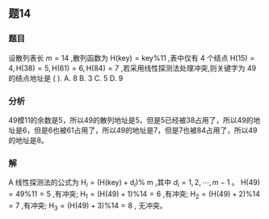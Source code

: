 ## 题14
### 题目
设散列表长 $m = {14}$ ,散列函数为 $\mathrm{H}\left( \mathrm{{key}}\right)  = \mathrm{{key}}\% {11}$ ,表中仅有 4 个结点 $\mathrm{H}\left( {15}\right)  = 4,\mathrm{H}\left( {38}\right)  = 5,\mathrm{H}\left( {61}\right)  = 6,\mathrm{H}\left( {84}\right)  = 7$ ,若采用线性探测法处理冲突,则关键字为 49 的结点地址是 ( ).
A. 8 
B. 3 
C. 5 
D. 9
### 分析
49模11的余数是5，所以49的散列地址是5，但是5已经被38占用了，所以49的地址是6，但是6也被61占用了，所以49的地址是7，但是7也被84占用了，所以49的地址是8。
### 解
A
线性探测法的公式为 ${\mathrm{H}}_{i} = \left( {\mathrm{H}\left( \mathrm{{key}}\right)  + {\mathrm{d}}_{i}}\right) \% \mathrm{\;m}$ ,其中 ${d}_{i} = 1,2,\cdots ,m - 1$ 。 $\mathrm{H}\left( {49}\right)  = {49}\% {11} = 5$ ,有冲突; 
${\mathrm{H}}_{1} = \left( {\mathrm{H}\left( {49}\right)  + 1}\right) \% {14} = 6$ ,有冲突; 
${\mathrm{H}}_{2} = \left( {\mathrm{H}\left( {49}\right)  + 2}\right) \% {14} = 7$ ,有冲突; 
${\mathrm{H}}_{3} = \left( {\mathrm{H}\left( {49}\right)  + 3}\right) \% {14} = 8$ , 无冲突。